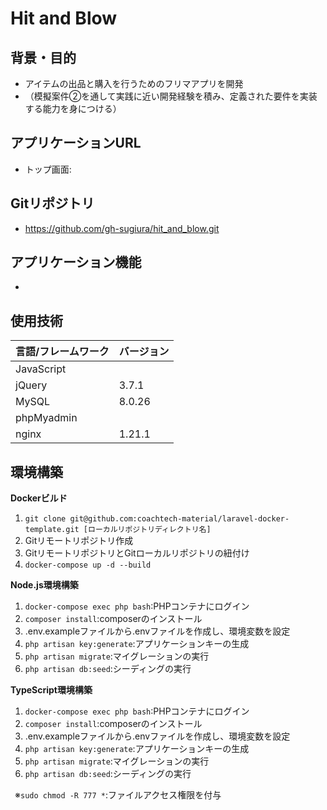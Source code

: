 # Hit and Blow


## 背景・目的
* アイテムの出品と購入を行うためのフリマアプリを開発
* （模擬案件②を通して実践に近い開発経験を積み、定義された要件を実装する能力を身につける）


## アプリケーションURL
* トップ画面:


## Gitリポジトリ
* https://github.com/gh-sugiura/hit_and_blow.git


## アプリケーション機能
* 


## 使用技術
| 言語/フレームワーク  | バージョン  | 
| ------------------- | ---------- | 
| JavaScript          |            | 
| jQuery              | 3.7.1      | 
| MySQL               | 8.0.26     | 
| phpMyadmin          |            | 
| nginx               | 1.21.1     | 


## 環境構築
**Dockerビルド**
1. `git clone git@github.com:coachtech-material/laravel-docker-template.git [ローカルリポジトリディレクトリ名]`
2. Gitリモートリポジトリ作成
3. GitリモートリポジトリとGitローカルリポジトリの紐付け
4. `docker-compose up -d --build`

**Node.js環境構築**
1. `docker-compose exec php bash`:PHPコンテナにログイン
2. `composer install`:composerのインストール
3. .env.exampleファイルから.envファイルを作成し、環境変数を設定
4. `php artisan key:generate`:アプリケーションキーの生成
5. `php artisan migrate`:マイグレーションの実行
6. `php artisan db:seed`:シーディングの実行

**TypeScript環境構築**
1. `docker-compose exec php bash`:PHPコンテナにログイン
2. `composer install`:composerのインストール
3. .env.exampleファイルから.envファイルを作成し、環境変数を設定
4. `php artisan key:generate`:アプリケーションキーの生成
5. `php artisan migrate`:マイグレーションの実行
6. `php artisan db:seed`:シーディングの実行

&ensp;※`sudo chmod -R 777 *`:ファイルアクセス権限を付与
